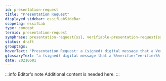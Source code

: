 ```yaml
---
id: presentation-request
title: "Presentation Request"
displayed_sidebar: essifLabSideBar
scopetag: essifLab
type: concept
termid: presentation-request
symphrase: presentation-request{ss}, verifiable-presentation-request{ss}
status: draft
grouptags:
hoverText: "Presentation Request: a (signed) digital message that a Verifier component sends to a Holder component asking for specific data from one or more Verifiable Credentials that are issued by specific Parties."
glossaryText: "a (signed) digital message that a %%verifier^verifier%% component sends to a %%holder^holder%% component asking for specific data from one or more %%verifiable^verify%% %%credentials^credential%% that are issued by specific Parties."
date: 20210601
---
```


:::info Editor's note
Additional content is needed here.
:::
